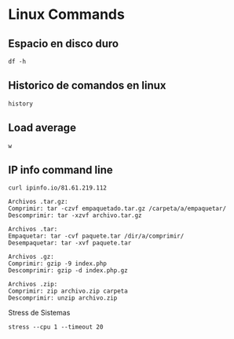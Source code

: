 # Linux Commands

## Espacio en disco duro
``` 
df -h
``` 

## Historico de comandos en linux
``` 
history
```  

## Load average
```  
w
```  

## IP info command line
```  
curl ipinfo.io/81.61.219.112
```  

```  
Archivos .tar.gz:
Comprimir: tar -czvf empaquetado.tar.gz /carpeta/a/empaquetar/
Descomprimir: tar -xzvf archivo.tar.gz

Archivos .tar:
Empaquetar: tar -cvf paquete.tar /dir/a/comprimir/
Desempaquetar: tar -xvf paquete.tar

Archivos .gz:
Comprimir: gzip -9 index.php
Descomprimir: gzip -d index.php.gz

Archivos .zip:
Comprimir: zip archivo.zip carpeta
Descomprimir: unzip archivo.zip
``` 
Stress de Sistemas
```  
stress --cpu 1 --timeout 20
```  
